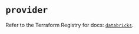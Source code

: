 # `provider`

Refer to the Terraform Registry for docs: [`databricks`](https://registry.terraform.io/providers/databricks/databricks/1.51.0/docs).

